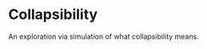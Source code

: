 
<!-- README.md is generated from README.Rmd. Please edit that file -->

# Collapsibility

<!-- badges: start -->
<!-- badges: end -->

An exploration via simulation of what collapsibility means.
